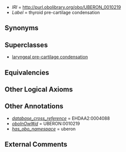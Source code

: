  * *IRI* = http://purl.obolibrary.org/obo/UBERON_0010219
 * *Label* = thyroid pre-cartilage condensation

## Synonyms


## Superclasses

 * [laryngeal pre-cartilage condensation](../../UBERON/13/UBERON_0010213.md)

## Equivalencies


## Other Logical Axioms


## Other Annotations

 * *[database_cross_reference](../../ef/oboInOwl#hasDbXref.md)* = EHDAA2:0004088
 * *[oboInOwl#id](../../id/oboInOwl#id.md)* = UBERON:0010219
 * *[has_obo_namespace](../../ce/oboInOwl#hasOBONamespace.md)* = uberon

## External Comments

